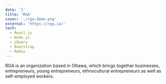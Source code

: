 ```yaml
---
date: '1'
title: 'RGA'
cover: './rga-demo.png'
external: 'https://rga.ca/'
tech:
  - React.js
  - Node.js
  - jQuery
  - Bootstrap
  - Redux
---
```


RGA is an organization based in Ottawa, which brings together businesses, entrepreneurs, young entrepreneurs, ethnocultural entrepreneurs as well as self-employed workers.
